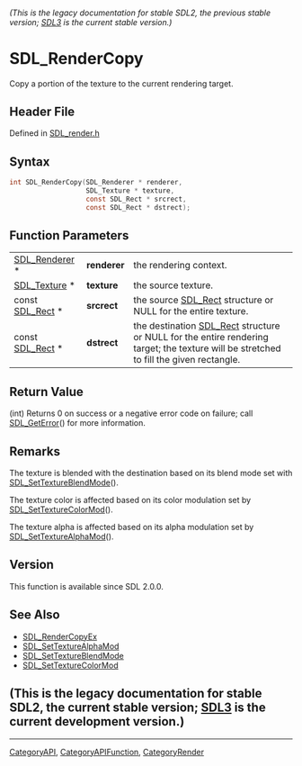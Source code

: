 ###### (This is the legacy documentation for stable SDL2, the previous stable version; [SDL3](https://wiki.libsdl.org/SDL3/) is the current stable version.)
# SDL_RenderCopy

Copy a portion of the texture to the current rendering target.

## Header File

Defined in [SDL_render.h](https://github.com/libsdl-org/SDL/blob/SDL2/include/SDL_render.h)

## Syntax

```c
int SDL_RenderCopy(SDL_Renderer * renderer,
                   SDL_Texture * texture,
                   const SDL_Rect * srcrect,
                   const SDL_Rect * dstrect);
```

## Function Parameters

|                                |              |                                                                                                                                                    |
| ------------------------------ | ------------ | -------------------------------------------------------------------------------------------------------------------------------------------------- |
| [SDL_Renderer](SDL_Renderer) * | **renderer** | the rendering context.                                                                                                                             |
| [SDL_Texture](SDL_Texture) *   | **texture**  | the source texture.                                                                                                                                |
| const [SDL_Rect](SDL_Rect) *   | **srcrect**  | the source [SDL_Rect](SDL_Rect) structure or NULL for the entire texture.                                                                          |
| const [SDL_Rect](SDL_Rect) *   | **dstrect**  | the destination [SDL_Rect](SDL_Rect) structure or NULL for the entire rendering target; the texture will be stretched to fill the given rectangle. |

## Return Value

(int) Returns 0 on success or a negative error code on failure; call
[SDL_GetError](SDL_GetError)() for more information.

## Remarks

The texture is blended with the destination based on its blend mode set
with [SDL_SetTextureBlendMode](SDL_SetTextureBlendMode)().

The texture color is affected based on its color modulation set by
[SDL_SetTextureColorMod](SDL_SetTextureColorMod)().

The texture alpha is affected based on its alpha modulation set by
[SDL_SetTextureAlphaMod](SDL_SetTextureAlphaMod)().

## Version

This function is available since SDL 2.0.0.

## See Also

- [SDL_RenderCopyEx](SDL_RenderCopyEx)
- [SDL_SetTextureAlphaMod](SDL_SetTextureAlphaMod)
- [SDL_SetTextureBlendMode](SDL_SetTextureBlendMode)
- [SDL_SetTextureColorMod](SDL_SetTextureColorMod)


## (This is the legacy documentation for stable SDL2, the current stable version; [SDL3](https://wiki.libsdl.org/SDL3/) is the current development version.)



----
[CategoryAPI](CategoryAPI), [CategoryAPIFunction](CategoryAPIFunction), [CategoryRender](CategoryRender)

